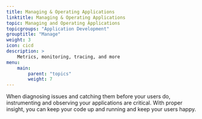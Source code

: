 ```yaml
---
title: Managing & Operating Applications
linktitle: Managing & Operating Applications
topic: Managing and Operating Applications
topicgroups: "Application Development"
grouptitle: "Manage"
weight: 3
icon: cicd
description: >
    Metrics, monitoring, tracing, and more
menu:
    main:
        parent: "topics"
        weight: 7
---
```


When diagnosing issues and catching them before your users do, instrumenting and observing your applications are critical. With proper insight, you can keep your code up and running and keep your users happy.
